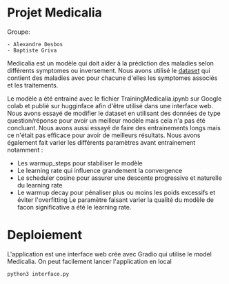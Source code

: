 # Projet Medicalia

Groupe:

    - Alexandre Desbos
    - Baptiste Griva

Medicalia est un modèle qui doit aider à la prédiction des maladies selon différents symptomes ou inversement. Nous avons utilisé le [dataset](https://huggingface.co/datasets/QuyenAnhDE/Diseases_Symptoms) qui contient des maladies avec pour chacune d'elles les symptomes associés et les traitements.

Le modèle a été entrainé avec le fichier TrainingMedicalia.ipynb sur Google colab et publié sur hugginface afin d'être utilisé dans une interface web.
Nous avons essayé de modifier le dataset en utilisant des données de type question/réponse pour avoir un meilleur modèle mais cela n'a pas été concluant.
Nous avons aussi essayé de faire des entrainements longs mais ce n'était pas efficace pour avoir de meilleurs résultats. 
Nous avons également fait varier les différents paramètres avant entrainement notamment :
- Les warmup_steps pour stabiliser le modèle
- Le learning rate qui influence grandement la convergence 
- Le scheduler cosine pour assurer une descente progressive et naturelle du learning rate
- Le warmup decay pour pénaliser plus ou moins les poids excessifs et éviter l'overfitting
Le paramètre faisant varier la qualité du modèle de facon significative a été le learning rate.


# Deploiement

L'application est une interface web crée avec Gradio qui utilise le model Medicalia. On peut facilement lancer l'application en local
```
python3 interface.py
```
